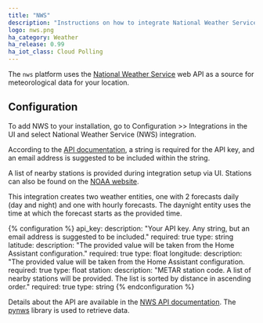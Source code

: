 ```yaml
---
title: "NWS"
description: "Instructions on how to integrate National Weather Service data within Home Assistant."
logo: nws.png
ha_category: Weather
ha_release: 0.99
ha_iot_class: Cloud Polling
---
```


The `nws` platform uses the [National Weather Service](https://www.weather.gov) web API as a source for meteorological data for your location.

## Configuration

To add NWS to your installation, go to Configuration >> Integrations in the UI and select National Weather Service (NWS) integration.

According to the [API documentation](https://www.weather.gov/documentation/services-web-api/), a string is required for the API key, and an email address is suggested to be included within the string.

A list of nearby stations is provided during integration setup via UI. Stations can also be found on the [NOAA website](https://www.cnrfc.noaa.gov/metar.php).

This integration creates two weather entities, one with 2 forecasts daily (day and night) and one with hourly forecasts. The daynight entity uses the time at which the forecast starts as the provided time.

{% configuration %}
api_key:
  description: "Your API key. Any string, but an email address is suggested to be included."
  required: true
  type: string
latitude:
  description: "The provided value will be taken from the Home Assistant configuration."
  required: true
  type: float
longitude:
  description: "The provided value will be taken from the Home Assistant configuration.
  required: true
  type: float
station:
  description: "METAR station code. A list of nearby stations will be provided. The list is sorted by distance in ascending order."
  required: true
  type: string
{% endconfiguration %}

Details about the API are available in the [NWS API documentation](https://www.weather.gov/documentation/services-web-api). The [pynws](https://github.com/MatthewFlamm/pynws) library is used to retrieve data.

